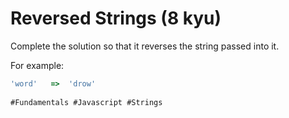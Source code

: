 # Reversed Strings (8 kyu)

Complete the solution so that it reverses the string passed into it.

For example:

   ```JavaScript 'world'  =>  'dlrow'
'word'   =>  'drow'
    
#Fundamentals #Javascript #Strings
